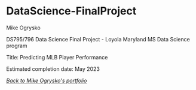 # DataScience-FinalProject

Mike Ogrysko

DS795/796 Data Science Final Project - Loyola Maryland MS Data Science program

Title: Predicting MLB Player Performance

Estimated completion date: May 2023

<i><a href="https://mcogrysko.github.io">Back to Mike Ogrysko's portfolio</a></i>
